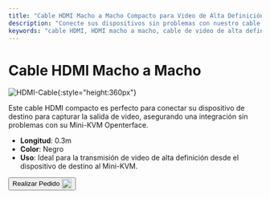```yaml
---
title: "Cable HDMI Macho a Macho Compacto para Video de Alta Definición"
description: "Conecte sus dispositivos sin problemas con nuestro cable HDMI macho a macho compacto, perfecto para la transmisión de video de alta definición."
keywords: "cable HDMI, HDMI macho a macho, cable de video de alta definición, HDMI compacto"
---
```


# Cable HDMI Macho a Macho

![HDMI-Cable](https://assets.openterface.com/images/product/part/OP-03-CABLE30-HDMI.jpg){:style="height:360px"}

Este cable HDMI compacto es perfecto para conectar su dispositivo de destino para capturar la salida de video, asegurando una integración sin problemas con su Mini-KVM Openterface.

- **Longitud**: 0.3m
- **Color**: Negro
- **Uso**: Ideal para la transmisión de video de alta definición desde el dispositivo de destino al Mini-KVM.

<button class="md-button" onclick="window.location.href='https://shop.techxartisan.com/products/hdmi-male-to-male-cable'"> Realizar Pedido <img src="https://assets.openterface.com/images/trademark/txa.svg" alt="TxA Shop" style="vertical-align: middle; height: 20px;"></button>